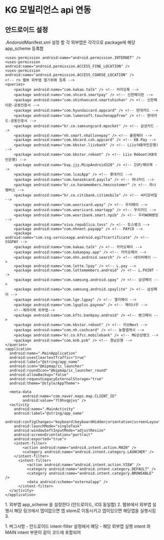 <h1> KG 모빌리언스 api 연동 </h1>

<h2>안드로이드 설정</h2>
.AndoroidManifest.xml 설정 함
각 외부앱은 각각으로 package에 해당 app_scheme 등록함
<manifest xmlns:android="http://schemas.android.com/apk/res/android">

    <uses-permission android:name="android.permission.INTERNET" />
    <uses-permission android:name="android.permission.ACCESS_FINE_LOCATION" />
    <uses-permission android:name="android.permission.ACCESS_COARSE_LOCATION" />
    <!-- rn 웹뷰 외부앱 열기위해 등록 -->
    <queries>
        <package android:name="com.kakao.talk" /> <!-- 카카오톡 -->
        <package android:name="com.shcard.smartpay" /> <!-- 신한페이판 -->
        <package android:name="com.shinhancard.smartshinhan" /> <!-- 신한페이판-공동인증서 -->
        <package android:name="com.hyundaicard.appcard" /> <!-- 현대카드 -->
        <package android:name="com.lumensoft.touchenappfree" /> <!-- 현대카드-공동인증서 -->
        <package android:name="kr.co.samsungcard.mpocket" /> <!-- 삼성카드 -->
        <package android:name="nh.smart.nhallonepay" /> <!-- 올원페이 -->
        <package android:name="com.kbcard.cxh.appcard" /> <!-- KB Pay -->
        <package android:name="com.kbstar.liivbank" /> <!-- Liiv(KB국민은행) -->
        <package android:name="com.kbstar.reboot" /> <!-- Liiv Reboot(KB국민은행) -->
        <package android:name="kvp.jjy.MispAndroid320" /> <!-- ISP/페이북 -->
        <package android:name="com.lcacApp" /> <!-- 롯데카드 -->
        <package android:name="com.hanaskcard.paycla" /> <!-- 하나카드 -->
        <package android:name="kr.co.hanamembers.hmscustomer" /> <!-- 하나멤버스 -->
        <package android:name="kr.co.citibank.citimobile" /> <!-- 씨티모바일 -->
        <package android:name="com.wooricard.wpay" /> <!-- 우리페이 -->
        <package android:name="com.wooricard.smartapp" /> <!-- 우리카드 -->
        <package android:name="com.wooribank.smart.npib" /> <!-- 우리WON뱅킹 -->
        <package android:name="viva.republica.toss" /> <!-- 토스뱅크 -->
        <package android:name="com.nhnent.payapp" /> <!-- PAYCO -->
        <package android:name="com.ssg.serviceapp.android.egiftcertificate" /> <!-- SSGPAY -->
        <package android:name="com.kakao.talk" /> <!-- 카카오페이 -->
        <package android:name="com.kakaopay.app" /> <!-- 카카오페이 -->
        <package android:name="com.nhn.android.search" /> <!-- 네이버페이 -->
        <package android:name="com.lotte.lpay" /> <!-- L.pay -->
        <package android:name="com.lottemembers.android" /> <!-- L.POINT -->
        <package android:name="com.samsung.android.spay" /> <!-- 삼성페이 -->
        <package android:name="com.samsung.android.spaylite" /> <!-- 삼성페이 -->
        <package android:name="com.lge.lgpay" /> <!-- 엘지페이 -->
        <package android:name="com.lguplus.paynow" /> <!-- 페이나우 -->
        <!--계좌이체 외부앱-->
        <package android:name="com.kftc.bankpay.android" /> <!-- 뱅크페이 -->
        <package android:name="com.kbstar.reboot" /> <!-- 리브Next -->
        <package android:name="com.nh.cashcard" /> <!-- 농협앱캐시 -->
        <package android:name="kr.co.kfcc.mobilebank" /> <!-- MG상상뱅크 -->
        <package android:name="com.knb.psb" /> <!-- 경남은행 -->
    </queries>
    <application
      android:name=".MainApplication"
      android:usesCleartextTraffic="true"
      android:label="@string/app_name"
      android:icon="@mipmap/ic_launcher"
      android:roundIcon="@mipmap/ic_launcher_round"
      android:allowBackup="false"
      android:requestLegacyExternalStorage="true"
      android:theme="@style/AppTheme">
      
      <meta-data
            android:name="com.naver.maps.map.CLIENT_ID"
            android:value="7l9hvqpjvs" />
      <activity
        android:name=".MainActivity"
        android:label="@string/app_name"
        android:configChanges="keyboard|keyboardHidden|orientation|screenLayout|screenSize|smallestScreenSize|uiMode"
        android:launchMode="singleTask"
        android:windowSoftInputMode="adjustResize"
        android:screenOrientation="portrait"
        android:exported="true">
        <intent-filter> 
            <action android:name="android.intent.action.MAIN" />
            <category android:name="android.intent.category.LAUNCHER" />
        </intent-filter>
          <intent-filter>
              <action android:name="android.intent.action.VIEW" />
              <category android:name="android.intent.category.DEFAULT" />
              <category android:name="android.intent.category.BROWSABLE" />
              <data android:scheme="externalapp" />
          </intent-filter>
      </activity>
    </application>
</manifest>

<p>
    1. 외부앱 app_scheme 을 설정한다 (안드로이드, iOS 동일함)
    2. 웹뷰에서 외부앱 실행시 해당 링크에서 앱이없으면 앱 store로 이동시키고 앱이있으면 해당앱을 실행시킴
    3.
</p>

<p>
    1. 버그사항
        - 안드로이드 intent-filter 설정에서 해당
              <action android:name="android.intent.action.VIEW" />
              <category android:name="android.intent.category.DEFAULT" />
              <category android:name="android.intent.category.BROWSABLE" />
              <data android:scheme="externalapp" />
        - 해당 외부앱 실행 intent 와 MAIN intent 부분이 같이 코드에 포함되어
</p>
